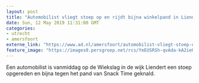 ```yaml
---
layout: post
title: "Automobilist vliegt stoep op en rijdt bijna winkelpand in Liendert binnen"
date: Sun, 12 May 2019 11:31:00 GMT
categories: 
- utrecht 
- amersfoort 
externe_link: "https://www.ad.nl/amersfoort/automobilist-vliegt-stoep-op-en-rijdt-bijna-winkelpand-in-liendert-binnen~a9ffd08d/"
feature_image: "https://images0.persgroep.net/rcs/YeEUSRSh-qvAda-kA2ieUCRiJic/diocontent/148086435/_fitwidth/400/?appId=21791a8992982cd8da851550a453bd7f&quality=0.7"
---
```


Een automobilist is vanmiddag op de Wiekslag in de wijk Liendert een stoep opgereden en bijna tegen het pand van Snack Time geknald.
